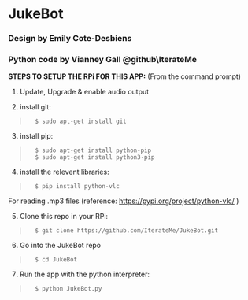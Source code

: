 # JukeBot
### Design by Emily Cote-Desbiens
### Python code by Vianney Gall @github\IterateMe

**STEPS TO SETUP THE RPi FOR THIS APP:**
(From the command prompt)

1) Update, Upgrade & enable audio output

2) install git:
>       $ sudo apt-get install git

3) install pip:
>       $ sudo apt-get install python-pip
>       $ sudo apt-get install python3-pip

4) install the relevent libraries:
>       $ pip install python-vlc
For reading .mp3 files (reference: https://pypi.org/project/python-vlc/ )

        
5) Clone this repo in your RPi:
>       $ git clone https://github.com/IterateMe/JukeBot.git

6) Go into the JukeBot repo
>       $ cd JukeBot
        
7) Run the app with the python interpreter:
>       $ python JukeBot.py
